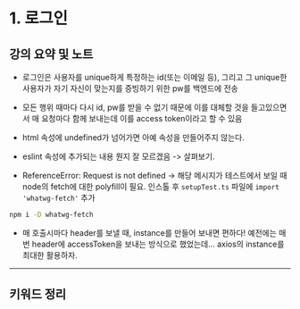 # 1. 로그인

## 강의 요약 및 노트

- 로그인은 사용자를 unique하게 특정하는 id(또는 이메일 등), 그리고 그 unique한 사용자가 자기 자신이 맞는지를 증빙하기 위한 pw를 백엔드에 전송
- 모든 행위 때마다 다시 id, pw를 받을 수 없기 때문에 이를 대체할 것을 들고있으면서 매 요청마다 함께 보내는데 이를 access token이라고 할 수 있음

- html 속성에 undefined가 넘어가면 아예 속성을 만들어주지 않는다.

- eslint 속성에 추가되는 내용 뭔지 잘 모르겠음 -> 살펴보기.

- ReferenceError: Request is not defined -> 해당 메시지가 테스트에서 보일 때 node의 fetch에 대한 polyfill이 필요. 인스톨 후 `setupTest.ts` 파일에 `import 'whatwg-fetch'` 추가

```bash
npm i -D whatwg-fetch
```

- 매 호출시마다 header를 보낼 때, instance를 만들어 보내면 편하다! 예전에는 매번 header에 accessToken을 보내는 방식으로 했었는데... axios의 instance를 최대한 활용하자.

<hr />

## 키워드 정리

